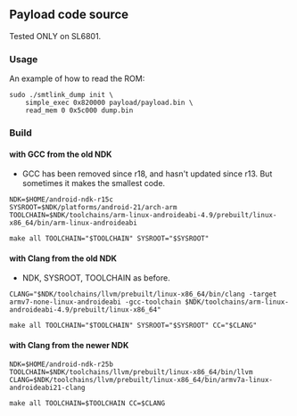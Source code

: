 ## Payload code source

Tested ONLY on SL6801.

### Usage

An example of how to read the ROM:
```
sudo ./smtlink_dump init \
	simple_exec 0x820000 payload/payload.bin \
	read_mem 0 0x5c000 dump.bin
```

### Build

#### with GCC from the old NDK

* GCC has been removed since r18, and hasn't updated since r13. But sometimes it makes the smallest code.

```
NDK=$HOME/android-ndk-r15c
SYSROOT=$NDK/platforms/android-21/arch-arm
TOOLCHAIN=$NDK/toolchains/arm-linux-androideabi-4.9/prebuilt/linux-x86_64/bin/arm-linux-androideabi

make all TOOLCHAIN="$TOOLCHAIN" SYSROOT="$SYSROOT"
```

#### with Clang from the old NDK

* NDK, SYSROOT, TOOLCHAIN as before.

```
CLANG="$NDK/toolchains/llvm/prebuilt/linux-x86_64/bin/clang -target armv7-none-linux-androideabi -gcc-toolchain $NDK/toolchains/arm-linux-androideabi-4.9/prebuilt/linux-x86_64"

make all TOOLCHAIN="$TOOLCHAIN" SYSROOT="$SYSROOT" CC="$CLANG"
```

#### with Clang from the newer NDK

```
NDK=$HOME/android-ndk-r25b
TOOLCHAIN=$NDK/toolchains/llvm/prebuilt/linux-x86_64/bin/llvm
CLANG=$NDK/toolchains/llvm/prebuilt/linux-x86_64/bin/armv7a-linux-androideabi21-clang

make all TOOLCHAIN=$TOOLCHAIN CC=$CLANG
```

